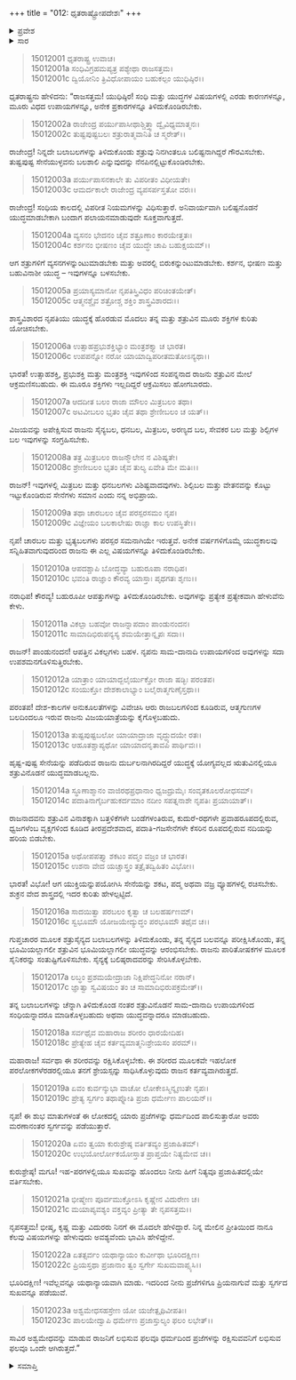 +++
title = "012: ಧೃತರಾಷ್ಟ್ರೋಪದೇಶಃ"
+++

<details><summary>ಪ್ರವೇಶ</summary>


।।   ಓಂ ಓಂ ನಮೋ ನಾರಾಯಣಾಯ।।   ಶ್ರೀ ವೇದವ್ಯಾಸಾಯ ನಮಃ ।।

ಶ್ರೀ ಕೃಷ್ಣದ್ವೈಪಾಯನ ವೇದವ್ಯಾಸ ವಿರಚಿತ  

**ಶ್ರೀ ಮಹಾಭಾರತ**

**ಆಶ್ರಮವಾಸಿಕ ಪರ್ವ**

**ಆಶ್ರಮವಾಸ ಪರ್ವ**

**ಅಧ್ಯಾಯ 12**


</details>

<details><summary>ಸಾರ</summary>

ಯುಧಿಷ್ಠಿರನಿಗೆ ಧೃತರಾಷ್ಟ್ರನ ಉಪದೇಶ (1-23).


</details>

> 15012001 ಧೃತರಾಷ್ಟ್ರ ಉವಾಚ।  
15012001a ಸಂಧಿವಿಗ್ರಹಮಪ್ಯತ್ರ ಪಶ್ಯೇಥಾ ರಾಜಸತ್ತಮ।  
15012001c ದ್ವಿಯೋನಿಂ ತ್ರಿವಿಧೋಪಾಯಂ ಬಹುಕಲ್ಪಂ ಯುಧಿಷ್ಠಿರ।।

ಧೃತರಾಷ್ಟ್ರನು ಹೇಳಿದನು: “ರಾಜಸತ್ತಮ! ಯುಧಿಷ್ಠಿರ! ಸಂಧಿ ಮತ್ತು ಯುದ್ಧಗಳ ವಿಷಯಗಳಲ್ಲಿ ಎರಡು ಕಾರಣಗಳನ್ನೂ, ಮೂರು ವಿಧದ ಉಪಾಯಗಳನ್ನೂ, ಅನೇಕ ಪ್ರಕಾರಗಳನ್ನೂ ತಿಳಿದುಕೊಂಡಿರಬೇಕು.

> 15012002a ರಾಜೇಂದ್ರ ಪರ್ಯುಪಾಸೀಥಾಶ್ಚಿತ್ತ್ವಾ ದ್ವೈವಿಧ್ಯಮಾತ್ಮನಃ।  
15012002c ತುಷ್ಟಪುಷ್ಟಬಲಃ ಶತ್ರುರಾತ್ಮವಾನಿತಿ ಚ ಸ್ಮರೇತ್।।

ರಾಜೇಂದ್ರ! ನಿನ್ನದೇ ಬಲಾಬಲಗಳನ್ನು ತಿಳಿದುಕೊಂಡು ಶತ್ರುವು ನಿನಗಿಂತಲೂ ಬಲಿಷ್ಟನಾಗಿದ್ದರೆ ಗೌರವಿಸಬೇಕು. ತುಷ್ಟಪುಷ್ಟ ಸೇನೆಯುಳ್ಳವನು ಬಲಶಾಲಿ ಎನ್ನುವುದನ್ನು ನೆನಪಿನಲ್ಲಿಟ್ಟುಕೊಂಡಿರಬೇಕು.

> 15012003a ಪರ್ಯುಪಾಸನಕಾಲೇ ತು ವಿಪರೀತಂ ವಿಧೀಯತೇ।  
15012003c ಆಮರ್ದಕಾಲೇ ರಾಜೇಂದ್ರ ವ್ಯಪಸರ್ಪಸ್ತತೋ ವರಃ।।

ರಾಜೇಂದ್ರ! ಸಂಧಿಯ ಕಾಲದಲ್ಲಿ ವಿಪರೀತ ನಿಯಮಗಳನ್ನು ವಿಧಿಸುತ್ತಾರೆ. ಅನಿವಾರ್ಯವಾಗಿ ಬಲಿಷ್ಟನೊಡನೆ ಯುದ್ಧಮಾಡಬೇಕಾಗಿ ಬಂದಾಗ ಪಲಾಯನಮಾಡುವುದೇ ಸೂಕ್ತವಾಗುತ್ತದೆ.

> 15012004a ವ್ಯಸನಂ ಭೇದನಂ ಚೈವ ಶತ್ರೂಣಾಂ ಕಾರಯೇತ್ತತಃ।  
15012004c ಕರ್ಶನಂ ಭೀಷಣಂ ಚೈವ ಯುದ್ಧೇ ಚಾಪಿ ಬಹುಕ್ಷಯಮ್।।

ಆಗ ಶತ್ರುಗಳಿಗೆ ವ್ಯಸನಗಳನ್ನುಂಟುಮಾಡಬೇಕು ಮತ್ತು ಅವರಲ್ಲಿ ಬಿರುಕನ್ನುಂಟುಮಾಡಬೇಕು. ಕರ್ಶನ, ಭೀಷಣ ಮತ್ತು ಬಹುವಿನಾಶೀ ಯುದ್ಧ – ಇವುಗಳನ್ನೂ ಬಳಸಬೇಕು.

> 15012005a ಪ್ರಯಾಸ್ಯಮಾನೋ ನೃಪತಿಸ್ತ್ರಿವಿಧಂ ಪರಿಚಿಂತಯೇತ್।  
15012005c ಆತ್ಮನಶ್ಚೈವ ಶತ್ರೋಶ್ಚ ಶಕ್ತಿಂ ಶಾಸ್ತ್ರವಿಶಾರದಃ।।

ಶಾಸ್ತ್ರವಿಶಾರದ ನೃಪತಿಯು ಯುದ್ಧಕ್ಕೆ ಹೊರಡುವ ಮೊದಲು ತನ್ನ ಮತ್ತು ಶತ್ರುವಿನ ಮೂರು ಶಕ್ತಿಗಳ ಕುರಿತು ಯೋಚಿಸಬೇಕು.

> 15012006a ಉತ್ಸಾಹಪ್ರಭುಶಕ್ತಿಭ್ಯಾಂ ಮಂತ್ರಶಕ್ತ್ಯಾ ಚ ಭಾರತ।  
15012006c ಉಪಪನ್ನೋ ನರೋ ಯಾಯಾದ್ವಿಪರೀತಮತೋಽನ್ಯಥಾ।।

ಭಾರತ! ಉತ್ಸಾಹಶಕ್ತಿ, ಪ್ರಭುಶಕ್ತಿ ಮತ್ತು ಮಂತ್ರಶಕ್ತಿ ಇವುಗಳಿಂದ ಸಂಪನ್ನನಾದ ರಾಜನು ಶತ್ರುವಿನ ಮೇಲೆ ಆಕ್ರಮಣಿಸಬಹುದು. ಈ ಮೂರೂ ಶಕ್ತಿಗಳು ಇಲ್ಲದಿದ್ದರೆ ಆಕ್ರಮಿಸಲು ಹೋಗಬಾರದು.

> 15012007a ಆದದೀತ ಬಲಂ ರಾಜಾ ಮೌಲಂ ಮಿತ್ರಬಲಂ ತಥಾ।  
15012007c ಅಟವೀಬಲಂ ಭೃತಂ ಚೈವ ತಥಾ ಶ್ರೇಣೀಬಲಂ ಚ ಯತ್।।

ವಿಜಯವನ್ನು ಅಪೇಕ್ಷಿಸುವ ರಾಜನು ಸೈನ್ಯಬಲ, ಧನಬಲ, ಮಿತ್ರಬಲ, ಅರಣ್ಯದ ಬಲ, ಸೇವಕರ ಬಲ ಮತ್ತು ಶಿಲ್ಪಿಗಳ ಬಲ ಇವುಗಳನ್ನು ಸಂಗ್ರಹಿಸಬೇಕು.

> 15012008a ತತ್ರ ಮಿತ್ರಬಲಂ ರಾಜನ್ಮೌಲೇನ ನ ವಿಶಿಷ್ಯತೇ।  
15012008c ಶ್ರೇಣೀಬಲಂ ಭೃತಂ ಚೈವ ತುಲ್ಯ ಏವೇತಿ ಮೇ ಮತಿಃ।।

ರಾಜನ್! ಇವುಗಳಲ್ಲಿ ಮಿತ್ರಬಲ ಮತ್ತು ಧನಬಲಗಳು ವಿಶಿಷ್ಟವಾದವುಗಳು. ಶಿಲ್ಪಿಬಲ ಮತ್ತು ವೇತನವನ್ನು ಕೊಟ್ಟು ಇಟ್ಟುಕೊಂಡಿರುವ ಸೇನೆಗಳು ಸಮಾನ ಎಂದು ನನ್ನ ಅಭಿಪ್ರಾಯ.

> 15012009a ತಥಾ ಚಾರಬಲಂ ಚೈವ ಪರಸ್ಪರಸಮಂ ನೃಪ।  
15012009c ವಿಜ್ಞೇಯಂ ಬಲಕಾಲೇಷು ರಾಜ್ಞಾ ಕಾಲ ಉಪಸ್ಥಿತೇ।।

ನೃಪ! ಚಾರಬಲ ಮತ್ತು ಭೃತ್ಯಬಲಗಳು ಪರಸ್ಪರ ಸಮನಾಗಿಯೇ ಇರುತ್ತವೆ. ಅನೇಕ ವರ್ಷಗಳಿಗೊಮ್ಮೆ ಯುದ್ಧಕಾಲವು ಸನ್ನಿಹಿತವಾಗುವುದರಿಂದ ರಾಜನು ಈ ಎಲ್ಲ ವಿಷಯಗಳನ್ನೂ ತಿಳಿದುಕೊಂಡಿರಬೇಕು.

> 15012010a ಆಪದಶ್ಚಾಪಿ ಬೋದ್ಧವ್ಯಾ ಬಹುರೂಪಾ ನರಾಧಿಪ।  
15012010c ಭವಂತಿ ರಾಜ್ಞಾಂ ಕೌರವ್ಯ ಯಾಸ್ತಾಃ ಪೃಥಗತಃ ಶೃಣು।।

ನರಾಧಿಪ! ಕೌರವ್ಯ! ಬಹುರೂಪೀ ಆಪತ್ತುಗಳನ್ನು ತಿಳಿದುಕೊಂಡಿರಬೇಕು. ಅವುಗಳನ್ನು ಪ್ರತ್ಯೇಕ ಪ್ರತ್ಯೇಕವಾಗಿ ಹೇಳುವೆನು ಕೇಳು.

> 15012011a ವಿಕಲ್ಪಾ ಬಹವೋ ರಾಜನ್ನಾಪದಾಂ ಪಾಂಡುನಂದನ।  
15012011c ಸಾಮಾದಿಭಿರುಪನ್ಯಸ್ಯ ಶಮಯೇತ್ತಾನ್ನೃಪಃ ಸದಾ।।

ರಾಜನ್! ಪಾಂಡುನಂದನ! ಆಪತ್ತಿನ ವಿಕಲ್ಪಗಳು ಬಹಳ. ನೃಪನು ಸಾಮ-ದಾನಾದಿ ಉಪಾಯಗಳಿಂದ ಅವುಗಳನ್ನು ಸದಾ ಉಪಶಮನಗೊಳಿಸುತ್ತಿರಬೇಕು.

> 15012012a ಯಾತ್ರಾಂ ಯಾಯಾದ್ಬಲೈರ್ಯುಕ್ತೋ ರಾಜಾ ಷಡ್ಭಿಃ ಪರಂತಪ।  
15012012c ಸಂಯುಕ್ತೋ ದೇಶಕಾಲಾಭ್ಯಾಂ ಬಲೈರಾತ್ಮಗುಣೈಸ್ತಥಾ।।

ಪರಂತಪ! ದೇಶ-ಕಾಲಗಳ ಅನುಕೂಲತೆಗಳನ್ನು ವಿವೇಚಿಸಿ ಆರು ರಾಜಬಲಗಳಿಂದ ಕೂಡಿರುವ, ಆತ್ಮಗುಣಗಳ ಬಲದಿಂದಲೂ ಇರುವ ರಾಜನು ವಿಜಯಯಾತ್ರೆಯನ್ನು ಕೈಗೊಳ್ಳಬಹುದು.

> 15012013a ತುಷ್ಟಪುಷ್ಟಬಲೋ ಯಾಯಾದ್ರಾಜಾ ವೃದ್ಧ್ಯುದಯೇ ರತಃ।  
15012013c ಆಹೂತಶ್ಚಾಪ್ಯಥೋ ಯಾಯಾದನೃತಾವಪಿ ಪಾರ್ಥಿವಃ।।

ಹೃಷ್ಟ-ಪುಷ್ಟ ಸೇನೆಯನ್ನು ಪಡೆದಿರುವ ರಾಜನು ದುರ್ಬಲನಾಗಿರದಿದ್ದರೆ ಯುದ್ಧಕ್ಕೆ ಯೋಗ್ಯವಲ್ಲದ ಋತುವಿನಲ್ಲಿಯೂ ಶತ್ರುವಿನೊಡನೆ ಯುದ್ಧಮಾಡಬಲ್ಲನು.

> 15012014a ಸ್ಥೂಣಾಶ್ಮಾನಂ ವಾಜಿರಥಪ್ರಧಾನಾಂ
       ಧ್ವಜದ್ರುಮೈಃ ಸಂವೃತಕೂಲರೋಧಸಮ್।  
> 15012014c ಪದಾತಿನಾಗೈರ್ಬಹುಕರ್ದಮಾಂ ನದೀಂ
       ಸಪತ್ನನಾಶೇ ನೃಪತಿಃ ಪ್ರಯಾಯಾತ್।।  

ರಾಜನಾದವನು ಶತ್ರುವಿನ ವಿನಾಶಕ್ಕಾಗಿ ಬತ್ತಳಿಕೆಗಳೇ ಬಂಡೆಗಳಂತಿರುವ, ಕುದುರೆ-ರಥಗಳೇ ಪ್ರವಾಹರೂಪದಲ್ಲಿರುವ, ಧ್ವಜಗಳೆಂಬ ವೃಕ್ಷಗಳಿಂದ ಕೂಡಿದ ತೀರಪ್ರದೇಶವಾದ, ಪದಾತಿ-ಗಜಸೇನೆಗಳೇ ಕೆಸರಿನ ರೂಪದಲ್ಲಿರುವ ನದಿಯನ್ನು ಹರಿಯ ಬಿಡಬೇಕು.

> 15012015a ಅಥೋಪಪತ್ತ್ಯಾ ಶಕಟಂ ಪದ್ಮಂ ವಜ್ರಂ ಚ ಭಾರತ।  
15012015c ಉಶನಾ ವೇದ ಯಚ್ಚಾಸ್ತ್ರಂ ತತ್ರೈತದ್ವಿಹಿತಂ ವಿಭೋ।।

ಭಾರತ! ವಿಭೋ! ಆಗ ಯುಕ್ತಿಯನ್ನುಪಯೋಗಿಸಿ ಸೇನೆಯನ್ನು ಶಕಟ, ಪದ್ಮ ಅಥವಾ ವಜ್ರ ವ್ಯೂಹಗಳಲ್ಲಿ ರಚಿಸಬೇಕು. ಶುಕ್ರನ ವೇದ ಶಾಸ್ತ್ರದಲ್ಲಿ ಇದರ ಕುರಿತು ಹೇಳಲ್ಪಟ್ಟಿದೆ.

> 15012016a ಸಾದಯಿತ್ವಾ ಪರಬಲಂ ಕೃತ್ವಾ ಚ ಬಲಹರ್ಷಣಮ್।  
15012016c ಸ್ವಭೂಮೌ ಯೋಜಯೇದ್ಯುದ್ಧಂ ಪರಭೂಮೌ ತಥೈವ ಚ।।

ಗುಪ್ತಚಾರರ ಮೂಲಕ ಶತ್ರುಸೈನ್ಯದ ಬಲಾಬಲಗಳನ್ನು ತಿಳಿದುಕೊಂಡು, ತನ್ನ ಸೈನ್ಯದ ಬಲವನ್ನೂ ಪರೀಕ್ಷಿಸಿಕೊಂಡು, ತನ್ನ ಭೂಮಿಯಲ್ಲಾಗಲೀ ಶತ್ರುವಿನ ಭೂಮಿಯಲ್ಲಾಗಲೀ ಯುದ್ಧವನ್ನು ಆರಂಭಿಸಬೇಕು. ರಾಜನು ಪಾರಿತೋಷಕಗಳ ಮೂಲಕ ಸೈನಿಕರನ್ನು ಸಂತುಷ್ಟಿಗೊಳಿಸಬೇಕು. ಸೈನ್ಯಕ್ಕೆ ಬಲಿಷ್ಠರಾದವರನ್ನು ಸೇರಿಸಿಕೊಳ್ಳಬೇಕು.

> 15012017a ಲಬ್ಧಂ ಪ್ರಶಮಯೇದ್ರಾಜಾ ನಿಕ್ಷಿಪೇದ್ಧನಿನೋ ನರಾನ್।  
15012017c ಜ್ಞಾತ್ವಾ ಸ್ವವಿಷಯಂ ತಂ ಚ ಸಾಮಾದಿಭಿರುಪಕ್ರಮೇತ್।।

ತನ್ನ ಬಲಾಬಲಗಳನ್ನು ಚೆನ್ನಾಗಿ ತಿಳಿದುಕೊಂಡ ನಂತರ ಶತ್ರುವಿನೊಡನೆ ಸಾಮ-ದಾನಾದಿ ಉಪಾಯಗಳಿಂದ ಸಂಧಿಯನ್ನಾದರೂ ಮಾಡಿಕೊಳ್ಳಬಹುದು ಅಥವಾ ಯುದ್ಧವನ್ನಾದರೂ ಮಾಡಬಹುದು.

> 15012018a ಸರ್ವಥೈವ ಮಹಾರಾಜ ಶರೀರಂ ಧಾರಯೇದಿಹ।  
15012018c ಪ್ರೇತ್ಯೇಹ ಚೈವ ಕರ್ತವ್ಯಮಾತ್ಮನಿಃಶ್ರೇಯಸಂ ಪರಮ್।।

ಮಹಾರಾಜ! ಸರ್ವಥಾ ಈ ಶರೀರವನ್ನು ರಕ್ಷಿಸಿಕೊಳ್ಳಬೇಕು. ಈ ಶರೀರದ ಮೂಲಕವೇ ಇಹಲೋಕ ಪರಲೋಕಗಳೆರಡರಲ್ಲಿಯೂ ತನಗೆ ಶ್ರೇಯಸ್ಸನ್ನು ಸಾಧಿಸಿಕೊಳ್ಳುವುದು ರಾಜನ ಕರ್ತವ್ಯವಾಗಿರುತ್ತದೆ.

> 15012019a ಏವಂ ಕುರ್ವನ್ಶುಭಾ ವಾಚೋ ಲೋಕೇಽಸ್ಮಿನ್ಶೃಣುತೇ ನೃಪಃ।  
15012019c ಪ್ರೇತ್ಯ ಸ್ವರ್ಗಂ ತಥಾಪ್ನೋತಿ ಪ್ರಜಾ ಧರ್ಮೇಣ ಪಾಲಯನ್।।

ನೃಪ! ಈ ಶುಭ ಮಾತುಗಳಂತೆ ಈ ಲೋಕದಲ್ಲಿ ಯಾರು ಪ್ರಜೆಗಳನ್ನು ಧರ್ಮದಿಂದ ಪಾಲಿಸುತ್ತಾರೋ ಅವರು ಮರಣಾನಂತರ ಸ್ವರ್ಗವನ್ನು ಪಡೆಯುತ್ತಾರೆ.

> 15012020a ಏವಂ ತ್ವಯಾ ಕುರುಶ್ರೇಷ್ಠ ವರ್ತಿತವ್ಯಂ ಪ್ರಜಾಹಿತಮ್।  
15012020c ಉಭಯೋರ್ಲೋಕಯೋಸ್ತಾತ ಪ್ರಾಪ್ತಯೇ ನಿತ್ಯಮೇವ ಚ।।

ಕುರುಶ್ರೇಷ್ಠ! ಮಗೂ! ಇಹ-ಪರಗಳಲ್ಲಿಯೂ ಸುಖವನ್ನು ಹೊಂದಲು ನೀನು ಹೀಗೆ ನಿತ್ಯವೂ ಪ್ರಜಾಹಿತದಲ್ಲಿಯೇ ವರ್ತಿಸಬೇಕು.

> 15012021a ಭೀಷ್ಮೇಣ ಪೂರ್ವಮುಕ್ತೋಽಸಿ ಕೃಷ್ಣೇನ ವಿದುರೇಣ ಚ।  
15012021c ಮಯಾಪ್ಯವಶ್ಯಂ ವಕ್ತವ್ಯಂ ಪ್ರೀತ್ಯಾ ತೇ ನೃಪಸತ್ತಮ।।

ನೃಪಸತ್ತಮ! ಭೀಷ್ಮ, ಕೃಷ್ಣ ಮತ್ತು ವಿದುರರು ನಿನಗೆ ಈ ಮೊದಲೇ ಹೇಳಿದ್ದಾರೆ. ನಿನ್ನ ಮೇಲಿನ ಪ್ರೀತಿಯಿಂದ ನಾನೂ ಕೆಲವು ವಿಷಯಗಳನ್ನು ಹೇಳುವುದು ಅವಶ್ಯವೆಂದು ಭಾವಿಸಿ ಹೇಳಿದ್ದೇನೆ.

> 15012022a ಏತತ್ಸರ್ವಂ ಯಥಾನ್ಯಾಯಂ ಕುರ್ವೀಥಾ ಭೂರಿದಕ್ಷಿಣ।  
15012022c ಪ್ರಿಯಸ್ತಥಾ ಪ್ರಜಾನಾಂ ತ್ವಂ ಸ್ವರ್ಗೇ ಸುಖಮವಾಪ್ಸ್ಯಸಿ।।

ಭೂರಿದಕ್ಷಿಣ! ಇವೆಲ್ಲವನ್ನೂ ಯಥಾನ್ಯಾಯವಾಗಿ ಮಾಡು. ಇದರಿಂದ ನೀನು ಪ್ರಜೆಗಳಿಗೂ ಪ್ರಿಯನಾಗುವೆ ಮತ್ತು ಸ್ವರ್ಗದ ಸುಖವನ್ನೂ ಪಡೆಯುವೆ.

> 15012023a ಅಶ್ವಮೇಧಸಹಸ್ರೇಣ ಯೋ ಯಜೇತ್ಪೃಥಿವೀಪತಿಃ।  
15012023c ಪಾಲಯೇದ್ವಾಪಿ ಧರ್ಮೇಣ ಪ್ರಜಾಸ್ತುಲ್ಯಂ ಫಲಂ ಲಭೇತ್।।

ಸಾವಿರ ಅಶ್ವಮೇಧವನ್ನು ಮಾಡುವ ರಾಜನಿಗೆ ಲಭಿಸುವ ಫಲವೂ ಧರ್ಮದಿಂದ ಪ್ರಜೆಗಳನ್ನು ರಕ್ಷಿಸುವವನಿಗೆ ಲಭಿಸುವ ಫಲವೂ ಒಂದೇ ಆಗಿರುತ್ತದೆ.”




<details><summary>ಸಮಾಪ್ತಿ</summary>

ಇತಿ ಶ್ರೀಮಹಾಭಾರತೇ ಆಶ್ರಮವಾಸಿಕೇ ಪರ್ವಣಿ ಆಶ್ರಮವಾಸಪರ್ವಣಿ ಧೃತರಾಷ್ಟ್ರೋಪದೇಶೇ ದ್ವಾದಶೋಽಧ್ಯಾಯಃ।।  
ಇದು ಶ್ರೀಮಹಾಭಾರತದಲ್ಲಿ ಆಶ್ರಮವಾಸಿಕಪರ್ವದಲ್ಲಿ ಆಶ್ರಮವಾಸಪರ್ವದಲ್ಲಿ ಧೃತರಾಷ್ಟ್ರೋಪದೇಶ ಎನ್ನುವ ಹನ್ನೆರಡನೇ ಅಧ್ಯಾಯವು.


</details>

